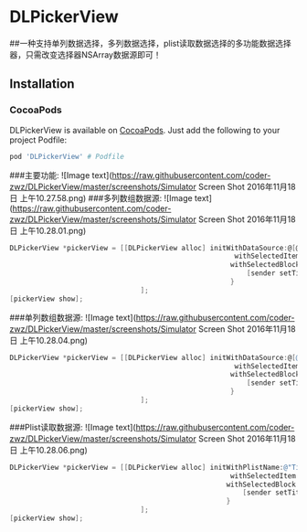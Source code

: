 # DLPickerView
##一种支持单列数据选择，多列数据选择，plist读取数据选择的多功能数据选择器，只需改变选择器NSArray数据源即可！
## Installation

### CocoaPods

DLPickerView is available on [CocoaPods](https://cocoapods.org/). Just add the following to your project Podfile:

```ruby
pod 'DLPickerView' # Podfile
```
###主要功能:
![Image text](https://raw.githubusercontent.com/coder-zwz/DLPickerView/master/screenshots/Simulator Screen Shot 2016年11月18日 上午10.27.58.png)
###多列数组数据源:
![Image text](https://raw.githubusercontent.com/coder-zwz/DLPickerView/master/screenshots/Simulator Screen Shot 2016年11月18日 上午10.28.01.png)
```Objective-C
DLPickerView *pickerView = [[DLPickerView alloc] initWithDataSource:@[@[@"Bei Jing",@"Shang Hai"], @[@"Li Lei",@"Han Meimei"]]
                                                       withSelectedItem:[sender.titleLabel.text componentsSeparatedByString:OwnerSeparator]
                                                      withSelectedBlock:^(id selectedItem) {
                                                          [sender setTitle:[selectedItem componentsJoinedByString:OwnerSeparator] forState:UIControlStateNormal];
                                                      }
                                ];
[pickerView show];
```
###单列数组数据源:
![Image text](https://raw.githubusercontent.com/coder-zwz/DLPickerView/master/screenshots/Simulator Screen Shot 2016年11月18日 上午10.28.04.png)
```Objective-C
DLPickerView *pickerView = [[DLPickerView alloc] initWithDataSource:@[@"Man",@"Woman"]
                                                       withSelectedItem:sender.titleLabel.text
                                                      withSelectedBlock:^(id selectedItem) {
                                                          [sender setTitle:selectedItem forState:UIControlStateNormal];
                                                      }
                                ];
[pickerView show];
```
###Plist读取数据源:
![Image text](https://raw.githubusercontent.com/coder-zwz/DLPickerView/master/screenshots/Simulator Screen Shot 2016年11月18日 上午10.28.06.png)
```Objective-C
DLPickerView *pickerView = [[DLPickerView alloc] initWithPlistName:@"Time"
                                                      withSelectedItem:[sender.titleLabel.text componentsSeparatedByString:TimeSeparator]
                                                     withSelectedBlock:^(id selectedItem) {
                                                         [sender setTitle:[selectedItem componentsJoinedByString:TimeSeparator] forState:UIControlStateNormal];
                                                     }
                                ];
[pickerView show];
```


